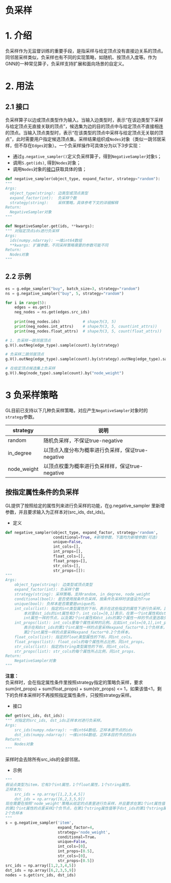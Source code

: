 # 负采样

<a name="znmkl"></a>
# 1. 介绍
负采样作为无监督训练的重要手段，是指采样与给定顶点没有直接边关系的顶点。同邻居采样类似，负采样也有不同的实现策略，如随机、按顶点入度等。作为GNN的一种常见算子，负采样支持扩展和面向场景的自定义。<br />

<a name="6WYEX"></a>
# 2. 用法
<a name="keU3J"></a>
## 2.1 接口
负采样算子以边或顶点类型作为输入。当输入边类型时，表示“在该边类型下采样与给定顶点无直接关联的顶点”，候选集为边的目的顶点中与给定顶点不直接相连的顶点。当输入顶点类型时，表示“在该类型的顶点中采样与给定顶点无关联的顶点”，此时需要用户指定候选顶点集。采样结果组织成`Nodes`对象（类似一跳邻居采样，但不存在`Edges`对象）。一个负采样操作可具体分为以下3步实现：

- 通过`g.negative_sampler()`定义负采样算子，得到`NegativeSampler`对象`S`；
- 调用`S.get(ids)`, 得到`Nodes`对象；
- 调用`Nodes`对象的[接口](graph_query_cn.md#FPU74)获取具体的值；



```python
def negative_sampler(object_type, expand_factor, strategy="random"):
"""
Args:
  object_type(string): 边类型或顶点类型
  expand_factor(int):  负采样个数
  strategy(string):    采样策略，具体参考下文的详细解释
Return:
  NegativeSampler对象
"""
```

```python
def NegativeSampler.get(ids, **kwargs):
""" 对指定顶点ids进行负采样
Args:
  ids(numpy.ndarray): 一维int64数组
  **kwargs: 扩展参数，不同采样策略需要的参数可能不同
Return:
  Nodes对象
"""
```


<a name="B3CYq"></a>
## 2.2 示例

```python
es = g.edge_sampler("buy", batch_size=3, strategy="random")
ns = g.negative_sampler("buy", 5, strategy="random")

for i in range(5):
    edges = es.get()
    neg_nodes = ns.get(edges.src_ids)
    
    print(neg_nodes.ids)          # shape为(3, 5)
    print(neg_nodes.int_attrs)    # shape为(3, 5, count(int_attrs))
    print(neg_nodes.float_attrs)  # shape为(3, 5, count(float_attrs))
```

```python
# 1. 负采样一跳邻居顶点
g.V().outNeg(edge_type).sample(count).by(strategy)

# 负采样二跳邻居顶点
g.V().outNeg(edge_type).sample(count).by(strategy).outNeg(edge_type).sample(count).by(strategy)

# 在给定顶点候选集上负采样
g.V().Neg(node_type).sample(count).by("node_weight")
```


<a name="ePTLM"></a>
# 3 负采样策略
GL目前已支持以下几种负采样策略，对应产生`NegativeSampler`对象时的`strategy`参数。

| **strategy** | **说明** |
| --- | --- |
| random | 随机负采样，不保证true-negative |
| in_degree | 以顶点入度分布为概率进行负采样，保证true-negative |
| node_weight | 以顶点权重为概率进行负采样样，保证true-negative |

## 按指定属性条件的负采样

GL提供了按照给定的属性列来进行负采样的功能，在g.negative_sampler 里新增参数，并且要求输入为正样本对(src_ids, dst_ids)。<br />

- 定义<br />

```python
def negative_sampler(object_type, expand_factor, strategy='random', 
                     conditional=True, #新增参数，下面均为新增参数(可选)
                     unique=False,
                     int_cols=[],
                     int_props=[],
                     float_cols=[],
                     float_props=[],
                     str_cols=[],
                     str_props=[]):
"""
Args:
    object_type(string): 边类型或顶点类型
    expand_factor(int): 负采样个数
    strategy(string): 采样策略，支持random, in_degree, node_weight
    conditional(bool): 是否使用按条件负采样。按条件负采样时该值设为True
    unique(bool): 负样本是否需要是unique的。
    int_cols(list): 指定的int类型属性的下标，表示在这些指定的属性下进行负采样。比如输入的正样
        本对里dst_ids的int属性有3个，int_cols=[0,1]表示，在第一个int属性和dst_ids的第1个
        int属性一样的节点，以及第2个int属性和dst_ids的第2个属性一样的节点里选取负样本。
    int_props(list): int_cols里每个属性采样的比例。比如int_cols=[0,1],int_props=[0.1,0.2],
        表示在和dst_ids的第1个int属性一样的点里采样expand_factor*0.1个负样本，在和dst_ids的
        第2个int属性一样的点里采样expand_factor*0.2个负样本。
    float_cols(list): 指定的float类型属性的下标，同int_cols。
    float_props(list): float_cols的每个属性所占比例，同int_props。
    str_cols(list): 指定的string类型属性的下标，同int_cols。
    str_props(list): str_cols的每个属性所占比例，同int_props.
Return:
    NegativeSampler对象
"""
```

**注意：**<br />
负采样时，会在指定属性条件里按照strategy指定的策略负采样，要求sum(int_props) + sum(float_props) + sum(str_props) <= 1，如果该值<1，剩下的负样本采样时不再按照指定属性条件，只按照strategy采样。

- 接口<br />

```python
def get(src_ids, dst_ids):
""" 对指定的src_ids, dst_ids正样本对进行负采样。
Args:
    src_ids(numpy.ndarray): 一维int64数组，正样本源节点的ids
    dst_ids(numpy.ndarray): 一维int64数组，正样本目的节点的ids
Return:
    Nodes对象
"""
```

采样时会去除所有src_ids的全部邻居。<br />

- 示例<br />

```python
"""
假设点类型为item，它有3个int属性，1个float属性，1个string属性。
正样本为:
    src_ids = np.array([1,2,3,4,5])
    dst_ids = np.array([6,2,3,5,9])
现在需要在按照'node_weight'策略从给定的点表里进行负采样，并且要求在第1个int属性值等于dst_ids
的第1个int属性的点里采样2个负节点，在第1个string属性值等于dst_ids的第1个string属性值的点里采样
2个负样本
"""
s = g.negative_sampler('item',
                       expand_factor=4,
                       strategy='node_weight',
                       conditional=True，
                       unique=False,
                       int_cols=[0],
                       int_props=[0.5],
                       str_cols=[0],
                       str_props=[0.5])
src_ids = np.array([1,2,3,4,5])
dst_ids = np.array([6,2,3,5,9])
nodes = s.get(src_ids, dst_ids)
```
